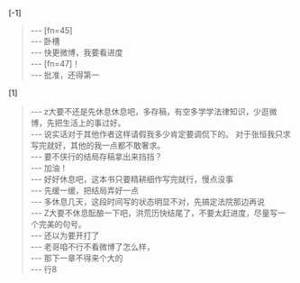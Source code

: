 
[-1] 
>--- [fn=45]<br>
>--- 卧槽<br>
>--- 快更微博，我要看进度<br>
>--- [fn=47]！<br>
>--- 批准，还得第一<br>

[1] 
>--- z大要不还是先休息休息吧，多存稿，有空多学学法律知识，少逛微博，先把生活上的事过好。<br>
>--- 说实话对于其他作者这样请假我多少肯定要调侃下的。
对于张恒我只求写完就好，其他的我一点都不敢奢求。<br>
>--- 要不侠行的结局存稿拿出来挡挡？<br>
>--- 加油！<br>
>--- 好好休息吧，这本书只要精耕细作写完就行，慢点没事<br>
>--- 先缓一缓，把结局弄好一点<br>
>--- 多休息几天，这段时间写的状态明显不对，先搞定法院那边再说<br>
>--- Z大要不休息酝酿一下吧，洪荒历快结尾了，不要太赶进度，尽量写一个完美的句号。<br>
>--- 还以为要开打了<br>
>--- 老哥咱不行不看微博了怎么样，<br>
>--- 那下一章不得来个大的<br>
>--- 行8<br>
